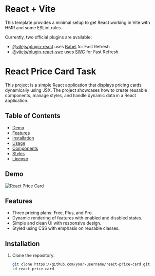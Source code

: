 # React + Vite

This template provides a minimal setup to get React working in Vite with HMR and some ESLint rules.

Currently, two official plugins are available:

- [@vitejs/plugin-react](https://github.com/vitejs/vite-plugin-react/blob/main/packages/plugin-react/README.md) uses [Babel](https://babeljs.io/) for Fast Refresh
- [@vitejs/plugin-react-swc](https://github.com/vitejs/vite-plugin-react-swc) uses [SWC](https://swc.rs/) for Fast Refresh



# React Price Card Task

This project is a simple React application that displays pricing cards dynamically using JSX. The project showcases how to create reusable components, manage styles, and handle dynamic data in a React application.

## Table of Contents
- [Demo](#demo)
- [Features](#features)
- [Installation](#installation)
- [Usage](#usage)
- [Components](#components)
- [Styles](#styles)
- [License](#license)

## Demo

![React Price Card](./screenshot.png)

## Features
- Three pricing plans: Free, Plus, and Pro.
- Dynamic rendering of features with enabled and disabled states.
- Simple and clean UI with responsive design.
- Styled using CSS with emphasis on reusable classes.

## Installation

1. Clone the repository:
   ```bash
   git clone https://github.com/your-username/react-price-card.git
   cd react-price-card
